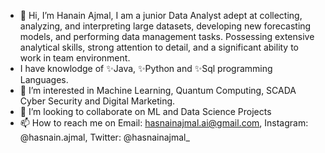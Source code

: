 - 👋 Hi, I’m Hanain Ajmal, I am a junior Data Analyst adept at collecting, analyzing, and interpreting large datasets, developing new forecasting models, and performing data management tasks. Possessing extensive analytical skills, strong attention to detail, and a significant ability to work in team environment.
- I have knowlodge of ✨Java, ✨Python and ✨Sql programming Languages.
- 👀 I’m interested in Machine Learning, Quantum Computing, SCADA Cyber Security and Digital Marketing.
- 💞️ I’m looking to collaborate on ML and Data Science Projects
- 📫 How to reach me on  Email: hasnainajmal.ai@gmail.com, Instagram: @hasnain.ajmal, Twitter: @hasnainajmal_


<!---
hanainajmal/hanainajmal is a ✨ special ✨ repository because its `README.md` (this file) appears on your GitHub profile.
You can click the Preview link to take a look at your changes.
--->
